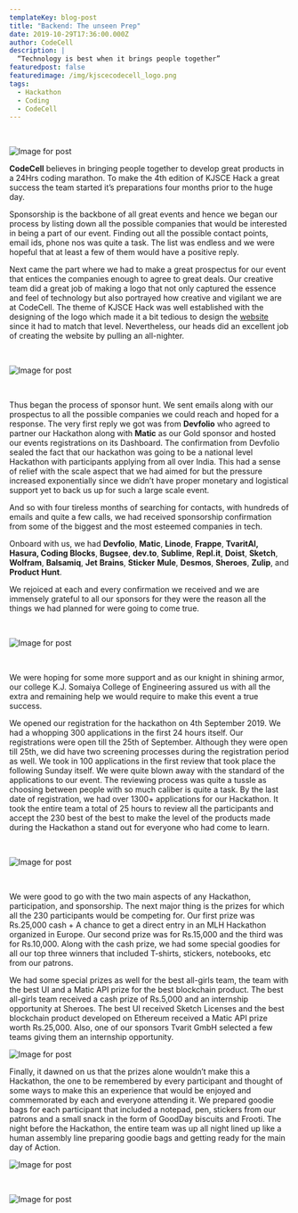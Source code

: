 ```yaml
---
templateKey: blog-post
title: "Backend: The unseen Prep"
date: 2019-10-29T17:36:00.000Z
author: CodeCell
description: |
  “Technology is best when it brings people together”
featuredpost: false
featuredimage: /img/kjscecodecell_logo.png
tags:
  - Hackathon
  - Coding
  - CodeCell
---
```

<!--StartFragment-->

<br/>

![Image for post](https://miro.medium.com/max/3868/1*ymK8itoMF_FGYdF5EuWY6g.jpeg)
<br/>

**CodeCell** believes in bringing people together to develop great products in a 24Hrs coding marathon. To make the 4th edition of KJSCE Hack a great success the team started it’s preparations four months prior to the huge day.

Sponsorship is the backbone of all great events and hence we began our process by listing down all the possible companies that would be interested in being a part of our event. Finding out all the possible contact points, email ids, phone nos was quite a task. The list was endless and we were hopeful that at least a few of them would have a positive reply.

Next came the part where we had to make a great prospectus for our event that entices the companies enough to agree to great deals. Our creative team did a great job of making a logo that not only captured the essence and feel of technology but also portrayed how creative and vigilant we are at CodeCell. The theme of KJSCE Hack was well established with the designing of the logo which made it a bit tedious to design the [website](http://hack.kjscecodecell.com/) since it had to match that level. Nevertheless, our heads did an excellent job of creating the website by pulling an all-nighter.

<br/>

![Image for post](https://miro.medium.com/max/735/1*lXynEcULxAOgnFRl1kv2_A.gif)

<br/>

Thus began the process of sponsor hunt. We sent emails along with our prospectus to all the possible companies we could reach and hoped for a response. The very first reply we got was from **Devfolio** who agreed to partner our Hackathon along with **Matic** as our Gold sponsor and hosted our events registrations on its Dashboard. The confirmation from Devfolio sealed the fact that our hackathon was going to be a national level Hackathon with participants applying from all over India. This had a sense of relief with the scale aspect that we had aimed for but the pressure increased exponentially since we didn’t have proper monetary and logistical support yet to back us up for such a large scale event.

And so with four tireless months of searching for contacts, with hundreds of emails and quite a few calls, we had received sponsorship confirmation from some of the biggest and the most esteemed companies in tech.

Onboard with us, we had **Devfolio**, **Matic**, **Linode**, **Frappe**, **TvaritAI, Hasura, Coding Blocks**, **Bugsee**, **dev.to**, **Sublime**, **Repl.it**, **Doist**, **Sketch**, **Wolfram**, **Balsamiq**, **Jet** **Brains**, **Sticker** **Mule**, **Desmos**, **Sheroes**, **Zulip**, and **Product Hunt**.

We rejoiced at each and every confirmation we received and we are immensely grateful to all our sponsors for they were the reason all the things we had planned for were going to come true.

<br/>

![Image for post](https://miro.medium.com/max/1600/1*lZAmdpG31MRSMA2LxU8AVQ.jpeg)

<br/>

We were hoping for some more support and as our knight in shining armor, our college K.J. Somaiya College of Engineering assured us with all the extra and remaining help we would require to make this event a true success.

We opened our registration for the hackathon on 4th September 2019. We had a whopping 300 applications in the first 24 hours itself. Our registrations were open till the 25th of September. Although they were open till 25th, we did have two screening processes during the registration period as well. We took in 100 applications in the first review that took place the following Sunday itself. We were quite blown away with the standard of the applications to our event. The reviewing process was quite a tussle as choosing between people with so much caliber is quite a task. By the last date of registration, we had over 1300+ applications for our Hackathon. It took the entire team a total of 25 hours to review all the participants and accept the 230 best of the best to make the level of the products made during the Hackathon a stand out for everyone who had come to learn.

<br/>

![Image for post](https://miro.medium.com/max/1555/1*CXuWnCxjA0AG5NkT6ExpPg.jpeg)

<br/>

We were good to go with the two main aspects of any Hackathon, participation, and sponsorship. The next major thing is the prizes for which all the 230 participants would be competing for. Our first prize was Rs.25,000 cash + A chance to get a direct entry in an MLH Hackathon organized in Europe. Our second prize was for Rs.15,000 and the third was for Rs.10,000. Along with the cash prize, we had some special goodies for all our top three winners that included T-shirts, stickers, notebooks, etc from our patrons.

We had some special prizes as well for the best all-girls team, the team with the best UI and a Matic API prize for the best blockchain product. The best all-girls team received a cash prize of Rs.5,000 and an internship opportunity at Sheroes. The best UI received Sketch Licenses and the best blockchain product developed on Ethereum received a Matic API prize worth Rs.25,000. Also, one of our sponsors Tvarit GmbH selected a few teams giving them an internship opportunity.

![Image for post](https://miro.medium.com/max/1345/1*nCCD59hAOuHIZt5bXPECBQ.jpeg)

Finally, it dawned on us that the prizes alone wouldn’t make this a Hackathon, the one to be remembered by every participant and thought of some ways to make this an experience that would be enjoyed and commemorated by each and everyone attending it. We prepared goodie bags for each participant that included a notepad, pen, stickers from our patrons and a small snack in the form of GoodDay biscuits and Frooti. The night before the Hackathon, the entire team was up all night lined up like a human assembly line preparing goodie bags and getting ready for the main day of Action.

![Image for post](https://miro.medium.com/max/750/1*HFvw0qlDrkaXOHY_Gbh1DQ.gif)

<br/>

![Image for post](https://miro.medium.com/max/1356/1*R0_7EwssK5lZc60pgXjFFg.jpeg)

<!--EndFragment-->